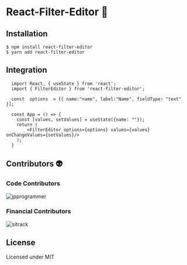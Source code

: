 # React-Filter-Editor 🔎

## Installation
```
$ npm install react-filter-editor
$ yarn add react-filter-editor
```
## Integration
```
  import React, { useState } from 'react';
  import { FilterEditor } from 'react-filter-editor';
  
  const  options  = [{ name:"name", label:"Name", fieldType: "text" }];
  
  const App = () => {
	const [values, setValues] = useState({name: ""});
    return (
	    <FilterEditor options={options} values={values} onChangeValues={setValues}/>
    );
  }
  ```
## Contributors 👽
### Code Contributors
![jpprogrammer](https://avatars.githubusercontent.com/u/52465504?s=56&)
### Financial Contributors
![sitrack](https://lh3.googleusercontent.com/fd5MZKDqjzzKhtMW259JStq7AxGXVM0m6V_gtpNWjtGnwcBo4hMzcYrx6zljnW2RAHEEQFA=s170)
## License

Licensed under MIT
